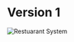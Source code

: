 # Version 1
![Restuarant System](https://user-images.githubusercontent.com/81525864/162624384-10305356-c5b8-42de-b4dd-b22eaf6b7661.PNG)
